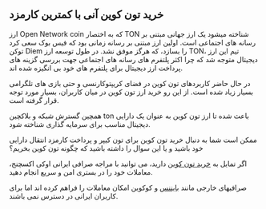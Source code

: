 

## خرید تون کوین آنی با کمترین کارمزد

ارز Open Network coin که به اختصار TON شناخته میشود یک ارز جهانی مبتنی بر رسانه های اجتماعی است. اولین ارز مبتنی بر رسانه زمانی بود که فیس بوک سعی کرد توکن Diem را بسازد، که هرگز موفق نشد. در طول توسعه ارز TON، تیم این ارز دیجیتال متوجه شد که چرا اکثر پلتفرم های رسانه های اجتماعی جهت بررسی گزینه های پرداخت ارز دیجیتال برای پلتفرم های خود بی انگیزه شده اند.

در حال حاضر کاربردهای تون کوین در فضای کریپتوکارنسی و حتی بازی های تلگرامی بسیار زیاد شده است. از این رو خرید ارز تون کوین در میان کاربران، بسیار مورد توجه قرار گرفته است.

همچین گسترش شبکه و بلاکچین ton باعث شده تا ارز تون کوین به عنوان یک دارایی دیجیتال مناسب برای سرمایه گذاری شناخته شود.

ممکن است شما به دنبال خرید تون کوین برای تون کیپر و پرداخت کارمزد انتقال دارایی خود باشید و یا این سوال را داشته باشید که چگونه تون کوین بخریم؟

اگر تمایل به [خرید تون کوین](https://ok-ex.io/buy-and-sell/TON/) دارید، می توانید با مراجه صرافی ایرانی اوکی اکسچنج، معاملات خود را در بستری امن و سریع انجام دهید.

صرافیهای خارجی مانند [بایننس](https://www.binance.com/en-GB) و کوکوین امکان معاملات را فراهم کرده اند اما برای کاربران ایرانی در دسترس نمی باشند.

